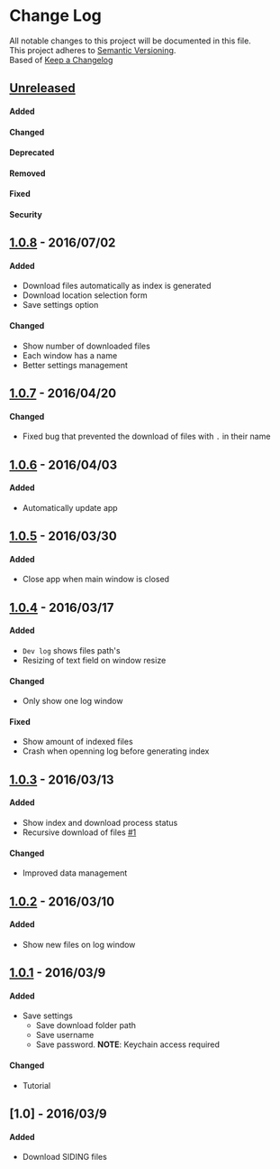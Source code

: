 # Change Log
All notable changes to this project will be documented in this file.  
This project adheres to [Semantic Versioning](http://semver.org/).  
Based of [Keep a Changelog](http://keepachangelog.com)

## [Unreleased]
#### Added
#### Changed
#### Deprecated
#### Removed
#### Fixed
#### Security

## [1.0.8] - 2016/07/02

#### Added
- Download files automatically as index is generated
- Download location selection form
- Save settings option

#### Changed
- Show number of downloaded files
- Each window has a name
- Better settings management

## [1.0.7] - 2016/04/20

#### Changed
- Fixed bug that prevented the download of files with `.` in their name

## [1.0.6] - 2016/04/03

#### Added
- Automatically update app

## [1.0.5] - 2016/03/30

#### Added
- Close app when main window is closed

## [1.0.4] - 2016/03/17

#### Added
- `Dev log` shows files path's
- Resizing of text field on window resize

#### Changed
- Only show one log window

#### Fixed
- Show amount of indexed files
- Crash when openning log before generating index

## [1.0.3] - 2016/03/13

#### Added
- Show index and download process status
- Recursive download of files [#1](../../issues/1)

#### Changed
- Improved data management

## [1.0.2] - 2016/03/10

#### Added
- Show new files on log window

## [1.0.1] - 2016/03/9

#### Added
- Save settings
  - Save download folder path
  - Save username
  - Save password. **__NOTE__**: Keychain access required
  
#### Changed
- Tutorial

## [1.0] - 2016/03/9

#### Added
- Download SIDING files

[Unreleased]: https://github.com/negebauer/SIncDING/compare/v1.0.8...HEAD
[1.0.8]: https://github.com/negebauer/SIncDING/compare/v1.0.7...v1.0.8
[1.0.7]: https://github.com/negebauer/SIncDING/compare/v1.0.6...v1.0.7
[1.0.6]: https://github.com/negebauer/SIncDING/compare/v1.0.5...v1.0.6
[1.0.5]: https://github.com/negebauer/SIncDING/compare/v1.0.4...v1.0.5
[1.0.4]: https://github.com/negebauer/SIncDING/compare/v1.0.3...v1.0.4
[1.0.3]: https://github.com/negebauer/SIncDING/compare/v1.0.2...v1.0.3
[1.0.2]: https://github.com/negebauer/SIncDING/compare/v1.0.1...v1.0.2
[1.0.1]: https://github.com/negebauer/SIncDING/compare/v1.0...v1.0.1
